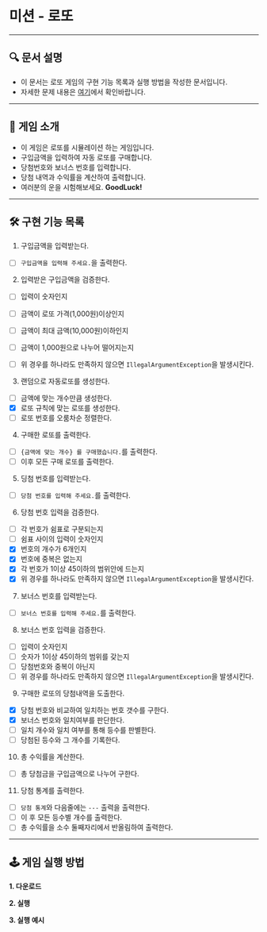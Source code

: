 # 미션 - 로또

---

## 🔍 문서 설명

- 이 문서는 로또 게임의 구현 기능 목록과 실행 방법을 작성한 문서입니다.
- 자세한 문제 내용은 [여기](https://github.com/jy016011/java-lotto-6/blob/main/README.md)에서 확인바랍니다.

---

## 🚀 게임 소개

- 이 게임은 로또를 시뮬레이션 하는 게임입니다.
- 구입금액을 입력하여 자동 로또를 구매합니다.
- 당첨번호와 보너스 번호를 입력합니다.
- 당첨 내역과 수익률을 계산하여 출력합니다.
- 여러분의 운을 시험해보세요. **GoodLuck!**

---

## 🛠 구현 기능 목록

1. 구입금액을 입력받는다.

- [ ] `구입금액을 입력해 주세요.`을 출력한다.

2. 입력받은 구입금액을 검증한다.

- [ ] 입력이 숫자인지
- [ ] 금액이 로또 가격(1,000원)이상인지
- [ ] 금액이 최대 금액(10,000원)이하인지
- [ ] 금액이 1,000원으로 나누어 떨어지는지
- [ ] 위 경우를 하나라도 만족하지 않으면 `IllegalArgumentException`을 발생시킨다.


3. 랜덤으로 자동로또를 생성한다.

- [ ] 금액에 맞는 개수만큼 생성한다.
- [X] 로또 규칙에 맞는 로또를 생성한다.
- [ ] 로또 번호를 오룸차순 정렬한다.

4. 구매한 로또를 출력한다.

- [ ] `{금액에 맞는 개수} 를 구매했습니다.`를 출력한다.
- [ ] 이후 모든 구매 로또를 출력한다.

5. 딩첨 번호를 입력받는다.

- [ ] `당첨 번호를 입력해 주세요.`를 출력한다.

6. 당첨 번호 입력을 검증한다.

- [ ] 각 번호가 쉼표로 구분되는지
- [ ] 쉼표 사이의 입력이 숫자인지
- [X] 번호의 개수가 6개인지
- [X] 번호에 중복은 없는지
- [X] 각 번호가 1이상 45이하의 범위안에 드는지
- [X] 위 경우를 하나라도 만족하지 않으면 `IllegalArgumentException`을 발생시킨다.

7. 보너스 번호를 입력받는다.

- [ ] `보너스 번호를 입력해 주세요.`를 출력한다.

8. 보너스 번호 입력을 검증한다.

- [ ] 입력이 숫자인지
- [ ] 숫자가 1이상 45이하의 범위를 갖는지
- [ ] 당첨번호와 중복이 아닌지
- [ ] 위 경우를 하나라도 만족하지 않으면 `IllegalArgumentException`을 발생시킨다.

9. 구매한 로또의 당첨내역을 도출한다.

- [X] 당첨 번호와 비교하여 일치하는 번호 갯수를 구한다.
- [X] 보너스 번호와 일치여부를 판단한다.
- [ ] 일치 개수와 일치 여부를 통해 등수를 판별한다.
- [ ] 당첨된 등수와 그 개수를 기록한다.

10. 총 수익률을 계산한다.

- [ ] 총 당첨금을 구입금액으로 나누어 구한다.

11. 당첨 통계를 출력한다.

- [ ] `당첨 통계`와 다음줄에는 `---` 출력을 출력한다.
- [ ] 이 후 모든 등수별 개수를 출력한다.
- [ ] 총 수익률을 소수 둘째자리에서 반올림하여 출력한다.

---

## 🕹 게임 실행 방법

**1. 다운로드**

**2. 실행**

**3. 실행 예시**

